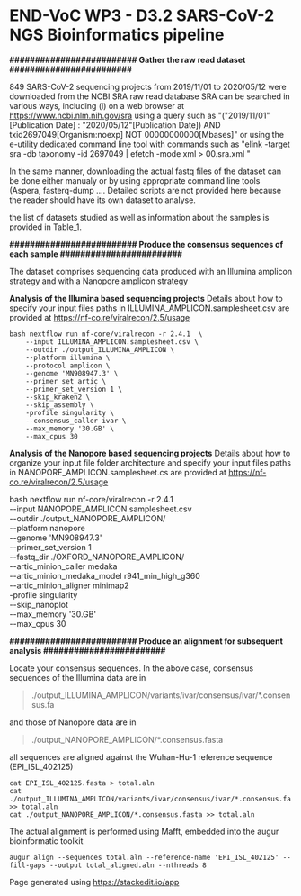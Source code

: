 
# END-VoC WP3 - D3.2 SARS-CoV-2 NGS Bioinformatics pipeline 




**######################### Gather the raw read dataset ########################**

 849 SARS-CoV-2 sequencing projects from 2019/11/01 to 2020/05/12 were downloaded from the NCBI SRA raw read database
SRA can be searched in various ways, including (i) on a web browser at https://www.ncbi.nlm.nih.gov/sra using a query such as "("2019/11/01"[Publication Date] : "2020/05/12"[Publication Date]) AND txid2697049[Organism:noexp] NOT 00000000000[Mbases]" or using the e-utility dedicated command line tool with commands such as "elink -target sra -db taxonomy -id 2697049 | efetch -mode xml > 00.sra.xml "

In the same manner, downloading the actual fastq files of the dataset can be done either manualy or by using appropriate command line tools (Aspera, fasterq-dump ....
Detailed scripts are not provided here because the reader should have its own dataset to analyse.

the list of datasets studied as well as information about the samples is provided in Table_1.

**######################### Produce the consensus sequences of each sample ########################**

The dataset comprises sequencing data produced with an Illumina amplicon strategy and with a Nanopore amplicon strategy 

**Analysis of the Illumina based sequencing projects**
Details about how to specify your input files paths in ILLUMINA_AMPLICON.samplesheet.csv are provided at https://nf-co.re/viralrecon/2.5/usage

    bash nextflow run nf-core/viralrecon -r 2.4.1  \
        --input ILLUMINA_AMPLICON.samplesheet.csv \
        --outdir ./output_ILLUMINA_AMPLICON \
        --platform illumina \
        --protocol amplicon \
        --genome 'MN908947.3' \
        --primer_set artic \
        --primer_set_version 1 \
        --skip_kraken2 \
        --skip_assembly \
        -profile singularity \
        --consensus_caller ivar \
        --max_memory '30.GB' \
        --max_cpus 30


**Analysis of the Nanopore based sequencing projects**
Details about how to organize your input file folder architecture and specify your input files paths in NANOPORE_AMPLICON.samplesheet.cs are provided at https://nf-co.re/viralrecon/2.5/usage

bash nextflow run nf-core/viralrecon -r 2.4.1  \
--input NANOPORE_AMPLICON.samplesheet.csv \
--outdir ./output_NANOPORE_AMPLICON/ \
--platform nanopore \
--genome 'MN908947.3' \
--primer_set_version 1 \
--fastq_dir ./OXFORD_NANOPORE_AMPLICON/ \
--artic_minion_caller medaka \
--artic_minion_medaka_model r941_min_high_g360 \
--artic_minion_aligner minimap2 \
-profile singularity \
--skip_nanoplot \
--max_memory '30.GB' \
--max_cpus 30

**######################### Produce an alignment for subsequent analysis ########################**

Locate your consensus sequences.
In the above case, consensus sequences of the Illumina data are in 

> ./output_ILLUMINA_AMPLICON/variants/ivar/consensus/ivar/*.consensus.fa

and those of Nanopore data are in 

> ./output_NANOPORE_AMPLICON/*.consensus.fasta

all sequences are aligned against the Wuhan-Hu-1 reference sequence (EPI_ISL_402125)

    cat EPI_ISL_402125.fasta > total.aln
    cat ./output_ILLUMINA_AMPLICON/variants/ivar/consensus/ivar/*.consensus.fa >> total.aln
    cat ./output_NANOPORE_AMPLICON/*.consensus.fasta >> total.aln

The actual alignment is performed using Mafft, embedded into the augur bioinformatic toolkit

    augur align --sequences total.aln --reference-name 'EPI_ISL_402125' --fill-gaps --output total_aligned.aln --nthreads 8



Page generated using https://stackedit.io/app


